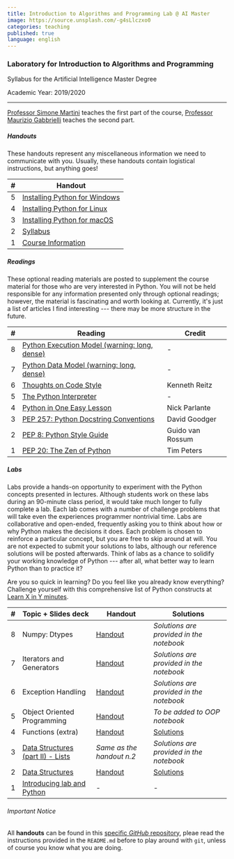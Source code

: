 ```yaml
---
title: Introduction to Algorithms and Programming Lab @ AI Master
image: https://source.unsplash.com/-g4sLlczxo0
categories: teaching
published: true
language: english
---
```


### Laboratory for Introduction to Algorithms and Programming 
<p class="text-muted h4">Syllabus for the Artificial Intelligence Master Degree</p>
<p class="text-success h5">Academic Year: 2019/2020</p>

---

[Professor Simone Martini](http://cs.unibo.it/~martini) teaches the first part of
the course, [Professor Maurizio Gabbrielli](http://cs.unibo.it/~gabbri) teaches
the second part.

##### Handouts

These handouts represent any miscellaneous information we need to communicate
with you.
Usually, these handouts contain logistical instructions, but anything goes!

| #   | Handout                                                                                                                     |
| --- | --------------------------------------------------------------------------------------------------------------------------- |
| 5   | [Installing Python for Windows](https://github.com/stanfordpython/python-handouts/blob/master/installing-python-windows.md) |
| 4   | [Installing Python for Linux](https://github.com/stanfordpython/python-handouts/blob/master/installing-python-linux.md)     |
| 3   | [Installing Python for macOS](ttps://github.com/stanfordpython/python-handouts/blob/master/installing-python-macos.md)      |
| 2   | [Syllabus](http://www.cs.unibo.it/~martini/AI/schedule.html)                                                                |
| 1   | [Course Information](https://www.unibo.it/en/teaching/course-unit-catalogue/course-unit/2019/446600)                        |

##### Readings

These optional reading materials are posted to supplement the course material
for those who are very interested in Python.
You will not be held responsible for any information presented only
through optional readings; however, the material is fascinating and
worth looking at.
Currently, it's just a list of articles I find interesting --- there
may be more structure in the future.

| #   | Reading                                                                                                    | Credit           |
| --- | ---------------------------------------------------------------------------------------------------------- | ---------------- |
| 8   | [Python Execution Model (warning: long, dense)](https://docs.python.org/3.4/reference/executionmodel.html) | -                |
| 7   | [Python Data Model (warning: long, dense)](https://docs.python.org/3.4/reference/datamodel.html)           | -                |
| 6   | [Thoughts on Code Style](http://docs.python-guide.org/en/latest/writing/style/)                            | Kenneth Reitz    |
| 5   | [The Python Interpreter](https://docs.python.org/3.4/tutorial/interpreter.html)                            | -                |
| 4   | [Python in One Easy Lesson](http://cs.stanford.edu/people/nick/python-in-one-easy-lesson/)                 | Nick Parlante    |
| 3   | [PEP 257: Python Docstring Conventions](https://www.python.org/dev/peps/pep-0257/)                         | David Goodger    |
| 2   | [PEP 8: Python Style Guide](https://www.python.org/dev/peps/pep-0008/)                                     | Guido van Rossum |
| 1   | [PEP 20: The Zen of Python](https://www.python.org/dev/peps/pep-0020/)                                     | Tim Peters       |

##### Labs

Labs provide a hands-on opportunity to experiment with the Python concepts
presented in lectures.
Although students work on these labs during an 90-minute class period, it
would take much longer to fully complete a lab.
Each lab comes with a number of challenge problems that will take even the
experiences programmer nontrivial time.
Labs are collaborative and open-ended, frequently asking you to think about
how or why Python makes the decisions it does.
Each problem is chosen to reinforce a particular concept, but you are free to
skip around at will.
You are not expected to submit your solutions to labs, although our reference
solutions will be posted afterwards.
Think of labs as a chance to solidify your working knowledge of Python ---
after all, what better way to learn Python than to practice it?

Are you so quick in learning? Do you feel like you already know everything?
Challenge yourself with this comprehensive list of Python constructs at
[Learn X in Y minutes](https://learnxinyminutes.com/docs/python3/).

| #   | Topic + Slides deck                                                                               | Handout                                                                                           		| Solutions                                                                                     |
| --- | ------------------------------------------------------------------------------------------------- | ----------------------------------------------------------------------------------------------------------- | --------------------------------------------------------------------------------------------- |
| 8   | Numpy: Dtypes							 			 	  | [Handout](https://github.com/szingaro/python-labs/blob/master/notebooks/005-numpy.ipynb)	      		| _Solutions are provided in the notebook_							|
| 7   | Iterators and Generators 									  | [Handout](https://github.com/szingaro/python-labs/blob/master/notebooks/004-iterators-generators.ipynb) 	| _Solutions are provided in the notebook_ 							| 
| 6   | Exception Handling                                                                                | [Handout](https://github.com/szingaro/python-labs/blob/master/notebooks/003-exceptions.ipynb)     		| _Solutions are provided in the notebook_                                                      |
| 5   | Object Oriented Programming                                                                       | [Handout](https://github.com/szingaro/python-labs/blob/master/notebooks/002-oop.ipynb)            		| _To be added to OOP notebook_                                                                 |
| 4   | Functions (extra)                                                                                 | [Handout](https://github.com/szingaro/python-labs/blob/master/notebooks/001b-functions.ipynb)     		| [Solutions](https://github.com/szingaro/python-labs/blob/master/solutions/functions.py)       |
| 3   | [Data Structures (part II) - Lists](https://www.dropbox.com/s/is63hvds29oovy1/003_Lists.pdf?dl=0) | _Same as the handout n.2_                                                                         		| _Solutions are provided in the notebook_                                                      |
| 2   | [Data Structures](https://www.dropbox.com/s/8er7r0wn9gir8b1/002_data_structure.pdf?dl=0)          | [Handout](https://github.com/szingaro/python-labs/blob/master/notebooks/001-datastructures.ipynb) 		| [Solutions](https://github.com/szingaro/python-labs/blob/master/solutions/data_structures.py) |
| 1   | [Introducing lab and Python](https://www.dropbox.com/s/c02mqv85y1wl2jl/main.pdf?dl=0)             | -                                                                                                 		| -                                                                                             |

###### Important Notice

All **handouts** can be found in this [specific _GitHub_ repository](https://github.com/szingaro/python-labs), pleae read the instructions provided in the `README.md` before to play around with `git`, unless of course you know what you are doing.

